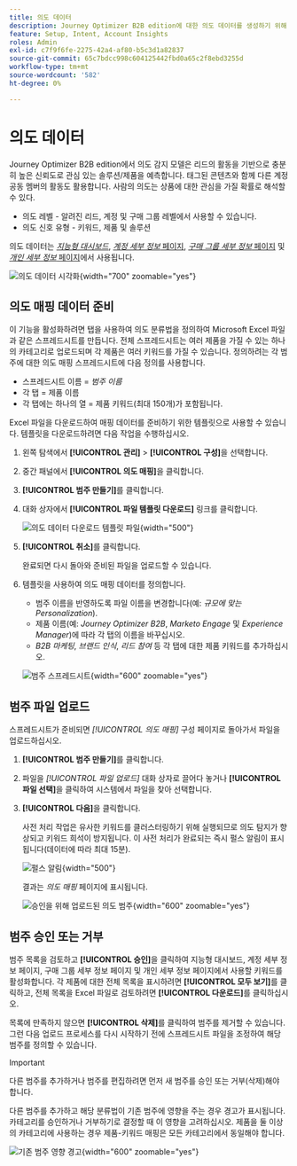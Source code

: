 ```yaml
---
title: 의도 데이터
description: Journey Optimizer B2B edition에 대한 의도 데이터를 생성하기 위해 키워드를 조합하고 제출하는 방법을 알아봅니다.
feature: Setup, Intent, Account Insights
roles: Admin
exl-id: c7f9f6fe-2275-42a4-af80-b5c3d1a82837
source-git-commit: 65c7bdcc998c604125442fbd0a65c2f8ebd3255d
workflow-type: tm+mt
source-wordcount: '582'
ht-degree: 0%

---
```


# 의도 데이터

Journey Optimizer B2B edition에서 의도 감지 모델은 리드의 활동을 기반으로 충분히 높은 신뢰도로 관심 있는 솔루션/제품을 예측합니다. 태그된 콘텐츠와 함께 다른 계정 공동 멤버의 활동도 활용합니다. 사람의 의도는 상품에 대한 관심을 가질 확률로 해석할 수 있다.

* 의도 레벨 - 알려진 리드, 계정 및 구매 그룹 레벨에서 사용할 수 있습니다.
* 의도 신호 유형 - 키워드, 제품 및 솔루션

의도 데이터는 [_지능형 대시보드_](../dashboards/intelligent-dashboard.md), [_계정 세부 정보_ 페이지](../accounts/account-details.md), [_구매 그룹 세부 정보_ 페이지](../buying-groups/buying-group-details.md) 및 [_개인 세부 정보_ 페이지](../accounts/person-details.md)에서 사용됩니다.

![의도 데이터 시각화](../data/assets/intent-data-visualization.png){width="700" zoomable="yes"}

## 의도 매핑 데이터 준비

이 기능을 활성화하려면 탭을 사용하여 의도 분류법을 정의하여 Microsoft Excel 파일과 같은 스프레드시트를 만듭니다. 전체 스프레드시트는 여러 제품을 가질 수 있는 하나의 카테고리로 업로드되며 각 제품은 여러 키워드를 가질 수 있습니다. 정의하려는 각 범주에 대한 의도 매핑 스프레드시트에 다음 정의를 사용합니다.

* 스프레드시트 이름 = _범주 이름_
* 각 탭 = 제품 이름
* 각 탭에는 하나의 열 = 제품 키워드(최대 150개)가 포함됩니다.

Excel 파일을 다운로드하여 매핑 데이터를 준비하기 위한 템플릿으로 사용할 수 있습니다. 템플릿을 다운로드하려면 다음 작업을 수행하십시오.

1. 왼쪽 탐색에서 **[!UICONTROL 관리]** > **[!UICONTROL 구성]**&#x200B;을 선택합니다.

1. 중간 패널에서 **[!UICONTROL 의도 매핑]**&#x200B;을 클릭합니다.

1. **[!UICONTROL 범주 만들기]**&#x200B;를 클릭합니다.

1. 대화 상자에서 **[!UICONTROL 파일 템플릿 다운로드]** 링크를 클릭합니다.

   ![의도 데이터 다운로드 템플릿 파일](./assets/intent-data-upload-files.png){width="500"}

1. **[!UICONTROL 취소]**&#x200B;를 클릭합니다.

   완료되면 다시 돌아와 준비된 파일을 업로드할 수 있습니다.

1. 템플릿을 사용하여 의도 매핑 데이터를 정의합니다.

   * 범주 이름을 반영하도록 파일 이름을 변경합니다(예: _규모에 맞는 Personalization_).
   * 제품 이름(예: _Journey Optimizer B2B_, _Marketo Engage_ 및 _Experience Manager_)에 따라 각 탭의 이름을 바꾸십시오.
   * _B2B 마케팅_, _브랜드 인식_, _리드 참여_ 등 각 탭에 대한 제품 키워드를 추가하십시오.

   ![범주 스프레드시트](./assets/intent-category-spreadsheet.png){width="600" zoomable="yes"}

## 범주 파일 업로드

스프레드시트가 준비되면 _[!UICONTROL 의도 매핑]_ 구성 페이지로 돌아가서 파일을 업로드하십시오.

1. **[!UICONTROL 범주 만들기]**&#x200B;를 클릭합니다.

1. 파일을 _[!UICONTROL 파일 업로드]_ 대화 상자로 끌어다 놓거나 **[!UICONTROL 파일 선택]**&#x200B;을 클릭하여 시스템에서 파일을 찾아 선택합니다.

1. **[!UICONTROL 다음]**&#x200B;을 클릭합니다.

   사전 처리 작업은 유사한 키워드를 클러스터링하기 위해 실행되므로 의도 탐지가 향상되고 키워드 희석이 방지됩니다. 이 사전 처리가 완료되는 즉시 펄스 알림이 표시됩니다(데이터에 따라 최대 15분).

   ![펄스 알림](./assets/intent-data-upload-files-pre-process.png){width="500"}

   결과는 _의도 매핑_ 페이지에 표시됩니다.

   ![승인을 위해 업로드된 의도 범주](./assets/intent-data-category-approve.png){width="600" zoomable="yes"}

## 범주 승인 또는 거부

범주 목록을 검토하고 **[!UICONTROL 승인]**&#x200B;을 클릭하여 지능형 대시보드, 계정 세부 정보 페이지, 구매 그룹 세부 정보 페이지 및 개인 세부 정보 페이지에서 사용할 키워드를 활성화합니다. 각 제품에 대한 전체 목록을 표시하려면 **[!UICONTROL 모두 보기]**&#x200B;를 클릭하고, 전체 목록을 Excel 파일로 검토하려면 **[!UICONTROL 다운로드]**&#x200B;를 클릭하십시오.

목록에 만족하지 않으면 **[!UICONTROL 삭제]**&#x200B;를 클릭하여 범주를 제거할 수 있습니다. 그런 다음 업로드 프로세스를 다시 시작하기 전에 스프레드시트 파일을 조정하여 해당 범주를 정의할 수 있습니다.

>[!IMPORTANT]
>
>다른 범주를 추가하거나 범주를 편집하려면 먼저 새 범주를 승인 또는 거부(삭제)해야 합니다.

다른 범주를 추가하고 해당 분류법이 기존 범주에 영향을 주는 경우 경고가 표시됩니다. 카테고리를 승인하거나 거부하기로 결정할 때 이 영향을 고려하십시오. 제품을 둘 이상의 카테고리에 사용하는 경우 제품-키워드 매핑은 모든 카테고리에서 동일해야 합니다.

![기존 범주 영향 경고](./assets/intent-data-category-overlap.png){width="600" zoomable="yes"}

